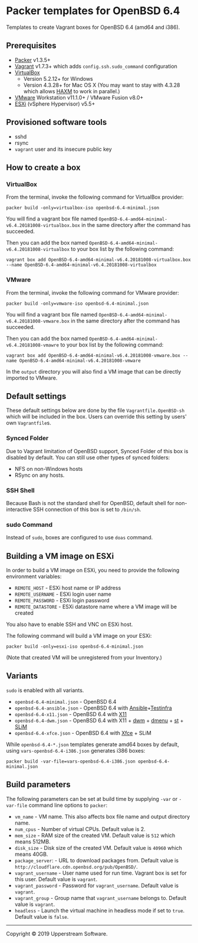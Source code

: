 # Packer templates for OpenBSD 6.4

Templates to create Vagrant boxes for OpenBSD 6.4 (amd64 and i386).


## Prerequisites

* [Packer][] v1.3.5+
* [Vagrant][] v1.7.3+ which adds `config.ssh.sudo_command` configuration
* [VirtualBox][]
	* Version 5.2.12+ for Windows
	* Version 4.3.28+ for Mac OS X (You may want to stay with 4.3.28 which allows [HAXM][] to work in parallel.)
* [VMware][] Workstation v11.1.0+ / VMware Fusion v8.0+
* [ESXi][] (vSphere Hypervisor) v5.5+

[ESXi]: http://www.vmware.com/products/vsphere-hypervisor
        "Free VMware vSphere Hypervisor, Free Virtualization (ESXi)"
[HAXM]: https://software.intel.com/en-us/android/articles/intel-hardware-accelerated-execution-manager
        "Intel&reg; Hardware Accelerated Execution Manager"
[Packer]: https://www.packer.io/ "Packer by HashiCorp"
[Vagrant]: https://www.vagrantup.com/ "Vagrant"
[VirtualBox]: https://www.virtualbox.org/ "Oracle VM VirtualBox"
[VMware]: http://www.vmware.com/ "VMware Virtualization for Desktop &amp; Server, Application, Public &amp; Hybrid Clouds"


## Provisioned software tools

* sshd
* rsync
* `vagrant` user and its insecure public key


## How to create a box

### VirtualBox

From the terminal, invoke the following command for VirtualBox provider:

    packer build -only=virtualbox-iso openbsd-6.4-minimal.json

You will find a vagrant box file named `OpenBSD-6.4-amd64-minimal-v6.4.20181008-virtualbox.box`
in the same directory after the command has succeeded.

Then you can add the box named `OpenBSD-6.4-amd64-minimal-v6.4.20181008-virtualbox`
to your box list by the following command:

    vagrant box add OpenBSD-6.4-amd64-minimal-v6.4.20181008-virtualbox.box --name OpenBSD-6.4-amd64-minimal-v6.4.20181008-virtualbox

### VMware

From the terminal, invoke the following command for VMware provider:

    packer build -only=vmware-iso openbsd-6.4-minimal.json

You will find a vagrant box file named `OpenBSD-6.4-amd64-minimal-v6.4.20181008-vmware.box`
in the same directory after the command has succeeded.

Then you can add the box named `OpenBSD-6.4-amd64-minimal-v6.4.20181008-vmawre`
to your box list by the following command:

    vagrant box add OpenBSD-6.4-amd64-minimal-v6.4.20181008-vmware.box --name OpenBSD-6.4-amd64-minimal-v6.4.20181008-vmware

In the `output` directory you will also find a VM image that can be directly
imported to VMware.


## Default settings

These default settings below are done by the file `Vagrantfile.OpenBSD-sh`
which will be included in the box.  Users can override this setting by users'
own `Vagrantfile`s.

### Synced Folder

Due to Vagrant limitation of OpenBSD support, Synced Folder of this box is
disabled by default.
You can still use other types of synced folders:

* NFS on non-Windows hosts
* RSync on any hosts.

### SSH Shell

Because Bash is not the standard shell for OpenBSD, default shell for non-
interactive SSH connection of this box is set to `/bin/sh`.

### sudo Command

Instead of `sudo`, boxes are configured to use `doas` command.


## Building a VM image on ESXi

In order to build a VM image on ESXi, you need to provide the following
environment variables:

* `REMOTE_HOST` - ESXi host name or IP address
* `REMOTE_USERNAME` - ESXi login user name
* `REMOTE_PASSWORD` - ESXi login password
* `REMOTE_DATASTORE` - ESXi datastore name where a VM image will be created

You also have to enable SSH and VNC on ESXi host.

The following command will build a VM image on your ESXi:

    packer build -only=esxi-iso openbsd-6.4-minimal.json

(Note that created VM will be unregistered from your Inventory.)


## Variants

`sudo` is enabled with all variants.

* `openbsd-6.4-minimal.json` - OpenBSD 6.4
* `openbsd-6.4-ansible.json` - OpenBSD 6.4 with [Ansible][]+[Testinfra][]
* `openbsd-6.4-x11.json` - OpenBSD 6.4 with [X11][]
* `openbsd-6.4-dwm.json` - OpenBSD 6.4 with X11 + [dwm][] + [dmenu][] + [st][] + [SLiM][]
* `openbsd-6.4-xfce.json` - OpenBSD 6.4 with [Xfce][] + SLiM

While `openbsd-6.4-*.json` templates generate amd64 boxes by default, using `vars-openbsd-6.4-i386.json`
generates i386 boxes:

    packer build -var-file=vars-openbsd-6.4-i386.json openbsd-6.4-minimal.json

[Ansible]: https://www.ansible.com/ "Ansible is Simple IT Automation"
[dmenu]: http://tools.suckless.org/dmenu/ "dmenu | suckless.org tools"
[dwm]: http://dwm.suckless.org/ "suckless.org dwm - dynamic window manager"
[SLiM]: https://sourceforge.net/projects/slim.berlios/ "SLiM download | SourceForge.net"
[st]: http://st.suckless.org/ "suckless.org st - simple terminal"
[Testinfra]: https://testinfra.readthedocs.io/en/latest/ "Testinfra test your infrastructure &mdash; testinfra 1.10.2.dev3 documentation"
[X11]: https://www.x.org/wiki/ "X.Org"
[Xfce]: http://www.xfce.org/ "Xfce Desktop Environment"


## Build parameters

The following parameters can be set at build time by supplying `-var` or
`-var-file` command line options to `packer`:

* `vm_name` - VM name.  This also affects box file name and output directory name.
* `num_cpus` - Number of virtual CPUs.  Default value is 2.
* `mem_size` - RAM size of the created VM.  Default value is `512` which means 512MB.
* `disk_size` - Disk size of the created VM.  Default value is `40960` which means 40GB.
* `package_server`: - URL to download packages from.  Default value is `http://cloudflare.cdn.openbsd.org/pub/OpenBSD/`.
* `vagrant_username` - User name used for run time.  Vagrant box is set for this user.  Default value is `vagrant`.
* `vagrant_password` - Password for `vagrant_username`.  Default value is `vagrant`.
* `vagrant_group` - Group name that `vagrant_username` belongs to.  Default value is `vagrant`.
* `headless` - Launch the virtual machine in headless mode if set to `true`.  Default value is `false`.


- - -

Copyright &copy; 2019 Upperstream Software.
